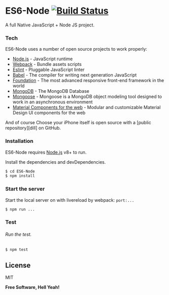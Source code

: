 # ES6-Node [![Build Status](https://travis-ci.org/PyColors/ES6-Node.svg?branch=master)](https://travis-ci.org/PyColors/ES6-Node)

A full Native JavaScript + Node JS project.

### Tech

ES6-Node uses a number of open source projects to work properly:

* [Node.js] - JavaScript runtime 
* [Webpack] - Bundle assets scripts
* [Eslint] - Pluggable JavaScript linter
* [Babel] - The compiler for writing next generation JavaScript
* [Foundation] - The most advanced responsive front-end framework in the world
* [MongoDB] - The MongoDB Database 
* [Mongoose] - Mongoose is a MongoDB object modeling tool designed to work in an asynchronous environment
* [Material Components for the web] - Modular and customizable Material Design UI components for the web


And of course Choose your iPhone itself is open source with a [public repository][dill]
 on GitHub.

### Installation

ES6-Node requires [Node.js](https://nodejs.org/) v8+ to run.

Install the dependencies and devDependencies.

```sh
$ cd ES6-Node
$ npm install
```

### Start the server

Start the local server on with livereload by webpack: `port:...`

```sh
$ npm run ...
```

### Test

###### Run the test.

```sh
$ npm test
```

License
----

MIT

**Free Software, Hell Yeah!**

[//]: # 
   [Webpack]: <https://github.com/webpack/webpack>
   [Node.js]: <https://github.com/nodejs/node>
   [Eslint]: <https://eslint.org/>
   [Babel]: <https://babeljs.io/>
   [Foundation]: <https://github.com/zurb/foundation-sites>
   [MongoDB]: <https://github.com/mongodb/mongo>
   [Mongoose]: <https://github.com/Automattic/mongoose>
   [Material Components for the web]: <https://github.com/material-components/material-components-web>
   
  
   
  
